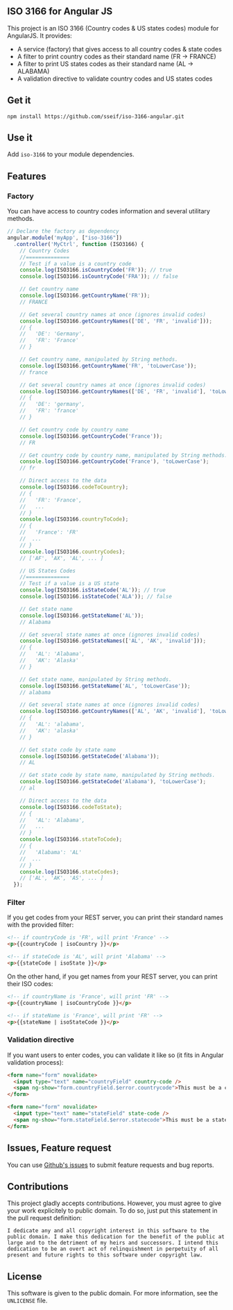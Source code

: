 ## ISO 3166 for Angular JS

This project is an ISO 3166 (Country codes & US states codes) module for AngularJS. It provides:

* A service (factory) that gives access to all country codes & state codes
* A filter to print country codes as their standard name (FR -> FRANCE)
* A filter to print US states codes as their standard name (AL -> ALABAMA)
* A validation directive to validate country codes and US states codes

## Get it

`npm install https://github.com/sseif/iso-3166-angular.git`

## Use it

Add `iso-3166` to your module dependencies. 

## Features

### Factory

You can have access to country codes information and several utilitary methods.

```javascript
// Declare the factory as dependency
angular.module('myApp', ["iso-3166"])
  .controller('MyCtrl', function (ISO3166) {
    // Country Codes 
    //==============
    // Test if a value is a country code
    console.log(ISO3166.isCountryCode('FR')); // true
    console.log(ISO3166.isCountryCode('FRA')); // false

    // Get country name
    console.log(ISO3166.getCountryName('FR'));
    // FRANCE

    // Get several country names at once (ignores invalid codes)
    console.log(ISO3166.getCountryNames(['DE', 'FR', 'invalid']));
    // {
    //   'DE': 'Germany',
    //   'FR': 'France'
    // }

    // Get country name, manipulated by String methods.
    console.log(ISO3166.getCountryName('FR', 'toLowerCase'));
    // france

    // Get several country names at once (ignores invalid codes)
    console.log(ISO3166.getCountryNames(['DE', 'FR', 'invalid'], 'toLowerCase'));
    // {
    //   'DE': 'germany',
    //   'FR': 'france'
    // }

    // Get country code by country name
    console.log(ISO3166.getCountryCode('France'));
    // FR

    // Get country code by country name, manipulated by String methods.
    console.log(ISO3166.getCountryCode('France'), 'toLowerCase');
    // fr

    // Direct access to the data
    console.log(ISO3166.codeToCountry);
    // {
    //   'FR': 'France',
    //   ...
    // }
    console.log(ISO3166.countryToCode);
    // {
    //   'France': 'FR'
    //  ...
    // }
    console.log(ISO3166.countryCodes);
    // ['AF', 'AX', 'AL', ... ]

    // US States Codes 
    //==============
    // Test if a value is a US state
    console.log(ISO3166.isStateCode('AL')); // true
    console.log(ISO3166.isStateCode('ALA')); // false

    // Get state name
    console.log(ISO3166.getStateName('AL'));
    // Alabama

    // Get several state names at once (ignores invalid codes)
    console.log(ISO3166.getStateNames(['AL', 'AK', 'invalid']));
    // {
    //   'AL': 'Alabama',
    //   'AK': 'Alaska'
    // }

    // Get state name, manipulated by String methods.
    console.log(ISO3166.getStateName('AL', 'toLowerCase'));
    // alabama

    // Get several state names at once (ignores invalid codes)
    console.log(ISO3166.getCountryNames(['AL', 'AK', 'invalid'], 'toLowerCase'));
    // {
    //   'AL': 'alabama',
    //   'AK': 'alaska'
    // }

    // Get state code by state name
    console.log(ISO3166.getStateCode('Alabama'));
    // AL

    // Get state code by state name, manipulated by String methods.
    console.log(ISO3166.getStateCode('Alabama'), 'toLowerCase');
    // al

    // Direct access to the data
    console.log(ISO3166.codeToState);
    // {
    //   'AL': 'Alabama',
    //   ...
    // }
    console.log(ISO3166.stateToCode);
    // {
    //   'Alabama': 'AL'
    //  ...
    // }
    console.log(ISO3166.stateCodes);
    // ['AL', 'AK', 'AS', ... ]
  });
```

### Filter

If you get codes from your REST server, you can print their standard names with the provided filter:

```html
<!-- if countryCode is 'FR', will print 'France' -->
<p>{{countryCode | isoCountry }}</p>
```
```html
<!-- if stateCode is 'AL', will print 'Alabama' -->
<p>{{stateCode | isoState }}</p>
```

On the other hand, if you get names from your REST server, you can print their ISO codes:

```html
<!-- if countryName is 'France', will print 'FR' -->
<p>{{countryName | isoCountryCode }}</p>
```
```html
<!-- if stateName is 'France', will print 'FR' -->
<p>{{stateName | isoStateCode }}</p>
```

### Validation directive

If you want users to enter codes, you can validate it like so (it fits in Angular validation process):

```html
<form name="form" novalidate>
  <input type="text" name="countryField" country-code />
  <span ng-show="form.countryField.$error.countrycode">This must be a country code!</span>
</form>
```

```html
<form name="form" novalidate>
  <input type="text" name="stateField" state-code />
  <span ng-show="form.stateField.$error.statecode">This must be a state code!</span>
</form>
```

## Issues, Feature request

You can use [Github's issues](https://github.com/sseif/iso-3166-angular/issues) to submit feature requests and bug reports.

## Contributions

This project gladly accepts contributions. However, you must agree to give your work explicitely to public domain. To do so, just put this statement in the pull request definition:

```
I dedicate any and all copyright interest in this software to the
public domain. I make this dedication for the benefit of the public at
large and to the detriment of my heirs and successors. I intend this
dedication to be an overt act of relinquishment in perpetuity of all
present and future rights to this software under copyright law.
```

## License

This software is given to the public domain. For more information, see the `UNLICENSE` file.
